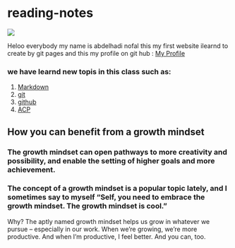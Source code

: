 # reading-notes

![](http://news.efinancialcareers.com/binaries/content/gallery/efinancial-careers/articles/2019/03/programmer.jpg)

 Heloo everybody my name is abdelhadi nofal this my first website 
 ilearnd to create by git pages and this my profile on git hub : [My Profile](https://abdelhadi-nofal.github.io/reading-notes/.)
### we have learnd new topis in this class such as:

1. [Markdown](Markdown)
2. [git](git) 
3. [github](github)
4. [ACP](ACP)  

## How you can benefit from a growth mindset
### The growth mindset can open pathways to more creativity and possibility, and enable the setting of higher goals and more achievement.

### The concept of a growth mindset is a popular topic lately, and I sometimes say to myself “Self, you need to embrace the growth mindset. The growth mindset is cool.”

Why? The aptly named growth mindset helps us grow in whatever we pursue – especially in our work. When we’re growing, we’re more productive. And when I’m productive, I feel better. And you can, too.

